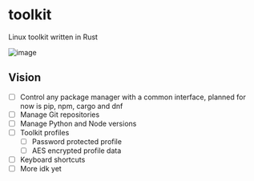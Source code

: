 # toolkit
Linux toolkit written in Rust

![image](https://github.com/BinarSkugga/toolkit/assets/7575628/9f6120dd-3d33-4485-8ace-42e0be144539)

## Vision
- [ ] Control any package manager with a common interface, planned for now is pip, npm, cargo and dnf
- [ ] Manage Git repositories
- [ ] Manage Python and Node versions
- [ ] Toolkit profiles
  - [ ] Password protected profile
  - [ ] AES encrypted profile data
- [ ] Keyboard shortcuts
- [ ] More idk yet
